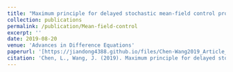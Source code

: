 ```yaml
---
title: "Maximum principle for delayed stochastic mean-field control problem with state constraint"(https://jiandong4388.github.io/files/Chen-Wang2019_Article_MaximumPrincipleForDelayedStoc.pdf)
collection: publications
permalink: /publication/Mean-field-control
excerpt: ''
date: 2019-08-20
venue: 'Advances in Difference Equations'
paperurl: '[https://jiandong4388.github.io/files/Chen-Wang2019_Article_MaximumPrincipleForDelayedStoc.pdf]'
citation: 'Chen, L., Wang, J. (2019). Maximum principle for delayed stochastic mean-field control problem with state constraint. Advances in Difference Equations, 2019(1), 1-25.'
---
```

